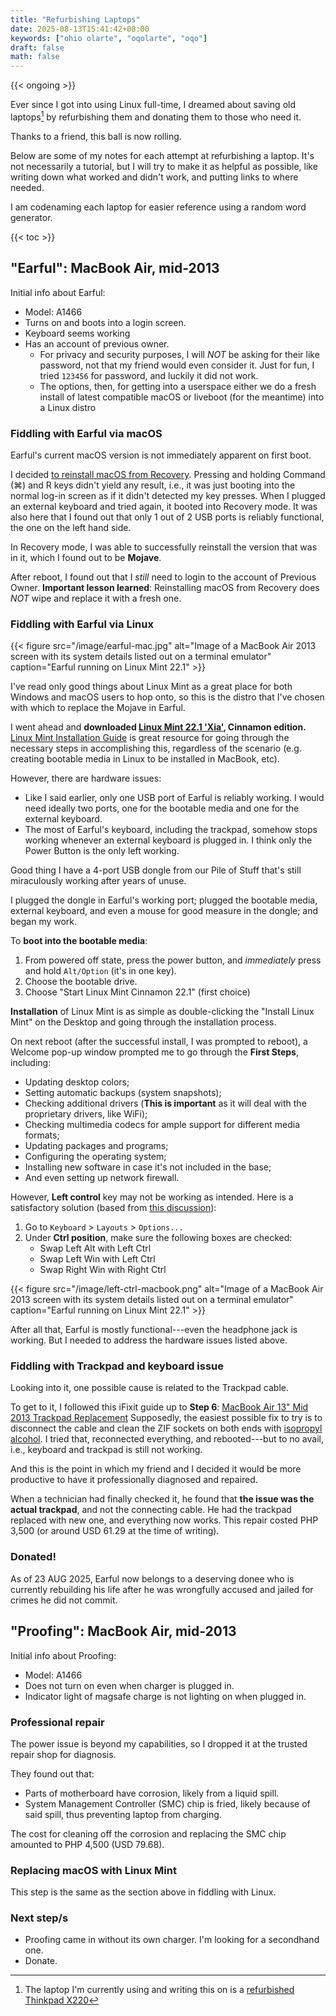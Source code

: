 ```yaml
---
title: "Refurbishing Laptops"
date: 2025-08-13T15:41:42+08:00
keywords: ["ohio olarte", "oqolarte", "oqo"]
draft: false
math: false
---
```


{{< ongoing >}}

Ever since I got into using Linux full-time, I dreamed about saving old
laptops[^refurbish] by refurbishing them and donating them to those who
need it.

[^refurbish]: The laptop I'm currently using and writing this on is a
[refurbished Thinkpad X220](/64)

Thanks to a friend, this ball is now rolling.

Below are some of my notes for each attempt at refurbishing a laptop.
It's not necessarily a tutorial, but I will try to make it as helpful as
possible, like writing down what worked and didn't work, and putting
links to where needed.

I am codenaming each laptop for easier reference using a random word
generator.

{{< toc >}}

## "Earful": MacBook Air, mid-2013

Initial info about Earful:
- Model: A1466
- Turns on and boots into a login screen.
- Keyboard seems working
- Has an account of previous owner.
    - For privacy and security purposes, I will *NOT* be asking for their
      like password, not that my friend would even consider it. Just for
      fun, I tried `123456` for password, and luckily it did not work.
    - The options, then, for getting into a userspace either we do a
      fresh install of latest compatible macOS or liveboot (for the
      meantime) into a Linux distro

### Fiddling with Earful via macOS

Earful's current macOS version is not immediately apparent on first
boot.

I decided [to reinstall macOS from Recovery](https://support.apple.com/en-us/102655).
Pressing and holding
Command (⌘) and R keys didn't yield any result, i.e., it was just
booting into the normal log-in screen as if it didn't detected my key
presses. When I plugged an external keyboard and tried again, it booted
into Recovery mode. It was also here that I found out that only 1 out of 2
USB ports is reliably functional, the one on the left hand side.

In Recovery mode, I was able to successfully reinstall the version that
was in it, which I found out to be **Mojave**.

After reboot, I found out that I *still* need to login to the account of
Previous Owner. **Important lesson learned**: Reinstalling macOS from
Recovery does *NOT* wipe and replace it with a fresh one.

### Fiddling with Earful via Linux

{{< figure src="/image/earful-mac.jpg" alt="Image of a MacBook Air 2013 screen with its system details listed out on a terminal emulator" caption="Earful running on Linux Mint 22.1" >}}

I've read only good things about Linux Mint as a great place for both
Windows and macOS users to hop onto, so this is the distro that I've
chosen with which to replace the Mojave in Earful.

I went ahead and **downloaded [Linux Mint 22.1 'Xia'](https://linuxmint.com/download.php), Cinnamon edition.**
[Linux Mint Installation Guide](https://linuxmint-installation-guide.readthedocs.io/en/latest/)
is great resource for going through the necessary steps in accomplishing
this, regardless of the scenario (e.g. creating bootable media in Linux
to be installed in MacBook, etc).

However, there are hardware issues:
- Like I said earlier, only one USB port of Earful is reliably working.
  I would need ideally two ports, one for the bootable media and one for
  the external keyboard.
- The most of Earful's keyboard, including the trackpad, somehow stops
  working whenever an external keyboard is plugged in. I think only the
  Power Button is the only left working.

Good thing I have a 4-port USB dongle from our Pile of Stuff that's
still miraculously working after years of unuse.

I plugged the dongle in Earful's working port; plugged the bootable
media, external keyboard, and even a mouse for good measure in the
dongle; and began my work.

To **boot into the bootable media**:
1. From powered off state, press the power button, and *immediately*
  press and hold `Alt/Option` (it's in one key).
2. Choose the bootable drive.
3. Choose "Start Linux Mint Cinnamon 22.1" (first choice)

**Installation** of Linux Mint is as simple as double-clicking the
"Install Linux Mint" on the Desktop and going
through the installation process.

On next reboot (after the successful install, I was prompted to reboot),
a Welcome pop-up window prompted me to go through
the **First Steps**, including:
- Updating desktop colors;
- Setting automatic backups (system snapshots);
- Checking additional drivers (**This is important** as it will deal
  with the proprietary drivers, like WiFi);
- Checking multimedia codecs for ample support for different media
  formats;
- Updating packages and programs;
- Configuring the operating system;
- Installing new software in case it's not included in the base;
- And even setting up network firewall.

However, **Left control** key may not be working as intended. Here is a
satisfactory solution (based from [this discussion](https://unix.stackexchange.com/questions/557775/how-can-i-change-cmd-to-ctrl-in-linux-mint-only-in-terminal)):

1. Go to `Keyboard` > `Layouts` > `Options...`
2. Under **Ctrl position**, make sure the following boxes are checked:
    - Swap Left Alt with Left Ctrl
    - Swap Left Win with Left Ctrl
    - Swap Right Win with Right Ctrl

{{< figure src="/image/left-ctrl-macbook.png" alt="Image of a MacBook Air 2013 screen with its system details listed out on a terminal emulator" caption="Earful running on Linux Mint 22.1" >}}

After all that, Earful is mostly functional---even the headphone jack is
working. But I needed to address the hardware issues listed above.

### Fiddling with Trackpad and keyboard issue

Looking into it, one possible cause is related to the Trackpad cable.

To get to it, I followed this iFixit guide up to **Step 6**: [MacBook Air 13" Mid 2013 Trackpad Replacement](https://www.ifixit.com/Guide/MacBook+Air+13-Inch+Mid+2013+Trackpad+Replacement/15235)
Supposedly, the easiest possible fix to try is to disconnect the cable
and clean the ZIF sockets on both ends with [isopropyl alcohol](/alcohol). I tried that, reconnected everything, and rebooted---but to no avail, i.e., keyboard and trackpad is still not working.

And this is the point in which my friend and I decided it would be more
productive to have it professionally diagnosed and repaired.

When a technician had finally checked it, he found that **the issue was
the actual trackpad**, and not the connecting cable. He had the trackpad
replaced with new one, and everything now works. This repair costed PHP
3,500 (or around USD 61.29 at the time of writing).

### Donated!

As of 23 AUG 2025, Earful now belongs to a deserving donee who is currently
rebuilding his life after he was wrongfully accused and jailed for
crimes he did not commit.

## "Proofing": MacBook Air, mid-2013

Initial info about Proofing:
- Model: A1466
- Does not turn on even when charger is plugged in.
- Indicator light of magsafe charge is not lighting on when plugged in.

### Professional repair

The power issue is beyond my capabilities, so I dropped it at the
trusted repair shop for diagnosis.

They found out that:
- Parts of motherboard have corrosion, likely from a liquid spill.
- System Management Controller (SMC) chip is fried, likely because of
  said spill, thus preventing laptop from charging.

The cost for cleaning off the corrosion and replacing the SMC chip
amounted to PHP 4,500 (USD 79.68).

### Replacing macOS with Linux Mint

This step is the same as the section above in fiddling with Linux.

### Next step/s

- Proofing came in without its own charger. I'm looking for a secondhand
  one.
- Donate.
